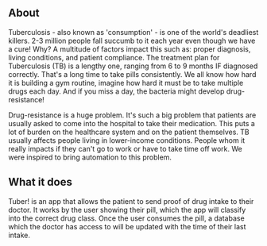 ## About
Tuberculosis - also known as 'consumption' - is one of the world's deadliest killers. 2-3 million people fall succumb to it each year even though we have a cure! Why? A multitude of factors impact this such as: proper diagnosis, living conditions, and patient compliance. The treatment plan for Tuberculosis (TB) is a lengthy one, ranging from 6 to 9 months IF diagnosed correctly. That's a long time to take pills consistently. We all know how hard it is building a gym routine, imagine how hard it must be to take multiple drugs each day. And if you miss a day, the bacteria might develop drug-resistance!

Drug-resistance is a huge problem. It's such a big problem that patients are usually asked to come into the hospital to take their medication. This puts a lot of burden on the healthcare system and on the patient themselves. TB usually affects people living in lower-income conditions. People whom it really impacts if they can't go to work or have to take time off work. We were inspired to bring automation to this problem.

## What it does

Tuber! is an app that allows the patient to send proof of drug intake to their doctor. It works by the user showing their pill, which the app will classify into the correct drug class. Once the user consumes the pill, a database which the doctor has access to will be updated with the time of their last intake.

